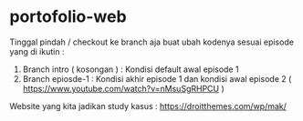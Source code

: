 # portofolio-web

Tinggal pindah / checkout ke branch aja buat ubah kodenya sesuai episode yang di ikutin :
1. Branch intro ( kosongan ) : Kondisi default awal episode 1
2. Branch epiosde-1 : Kondisi akhir episode 1 dan kondisi awal episode 2 ( https://www.youtube.com/watch?v=nMsuSgRHPCU )

Website yang kita jadikan study kasus : https://droitthemes.com/wp/mak/
